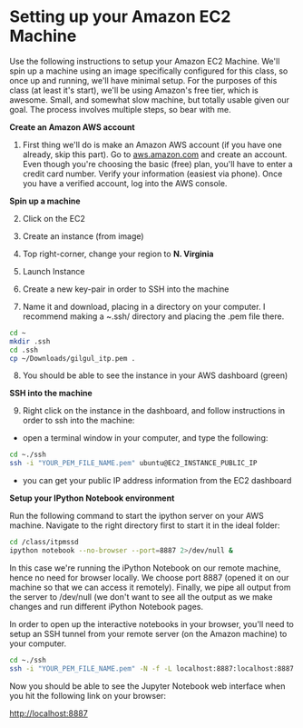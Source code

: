 # Setting up your Amazon EC2 Machine

Use the following instructions to setup your Amazon EC2 Machine. We'll spin up a machine using an image specifically configured for this class, so once up and running, we'll have minimal setup. For the purposes of this class (at least it's start), we'll be using Amazon's free tier, which is awesome. Small, and somewhat slow machine, but totally usable given our goal. The process involves multiple steps, so bear with me.

**Create an Amazon AWS account**

1. First thing we'll do is make an Amazon AWS account (if you have one already, skip this part). Go to [aws.amazon.com] and create an account. Even though you're choosing the basic (free) plan, you'll have to enter a credit card number. Verify your information (easiest via phone). Once you have a verified account, log into the AWS console.

**Spin up a machine**

2. Click on the EC2

3. Create an instance (from image)

4. Top right-corner, change your region to **N. Virginia**

5. Launch Instance

6. Create a new key-pair in order to SSH into the machine

7. Name it and download, placing in a directory on your computer. I recommend making a ~.ssh/ directory and placing the .pem file there.
```sh
cd ~
mkdir .ssh
cd .ssh
cp ~/Downloads/gilgul_itp.pem .
```

8. You should be able to see the instance in your AWS dashboard (green)

**SSH into the machine** 

9. Right click on the instance in the dashboard, and follow instructions in order to ssh into the machine:

- open a terminal window in your computer, and type the following:
```sh
cd ~./ssh
ssh -i "YOUR_PEM_FILE_NAME.pem" ubuntu@EC2_INSTANCE_PUBLIC_IP
```
- you can get your public IP address information from the EC2 dashboard

**Setup your IPython Notebook environment**

Run the following command to start the ipython server on your AWS machine. Navigate to the right directory first to start it in the ideal folder:
```sh
cd /class/itpmssd
ipython notebook --no-browser --port=8887 2>/dev/null &
```

In this case we're running the iPython Notebook on our remote machine, hence no need for browser locally. We choose port 8887 (opened it on our machine so that we can access it remotely). Finally, we pipe all output from the server to /dev/null (we don't want to see all the output as we make changes and run different iPython Notebook pages.

In order to open up the interactive notebooks in your browser, you'll need to setup an SSH tunnel from your remote server (on the Amazon machine) to your computer.

```sh
cd ~./ssh
ssh -i "YOUR_PEM_FILE_NAME.pem" -N -f -L localhost:8887:localhost:8887 ubuntu@EC2_INSTANCE_PUBLIC_IP
```

Now you should be able to see the Jupyter Notebook web interface when you hit the following link on your browser:

[http://localhost:8887]






[aws.amazon.com]:http://aws.amazon.com
[http://localhost:8887]:http://localhost:8887/tree
